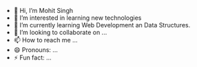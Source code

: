 - 👋 Hi, I’m Mohit Singh
- 👀 I’m interested in learning new technologies
- 🌱 I’m currently learning Web Development an Data Structures.
- 💞️ I’m looking to collaborate on ...
- 📫 How to reach me ...
- 😄 Pronouns: ...
- ⚡ Fun fact: ...

<!---
mohitsingh45983/mohitsingh45983 is a ✨ special ✨ repository because its `README.md` (this file) appears on your GitHub profile.
You can click the Preview link to take a look at your changes.
--->
